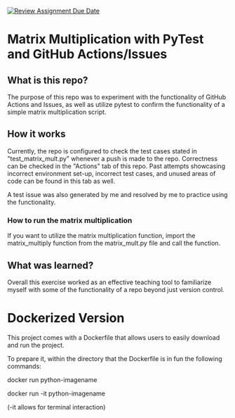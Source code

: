 [![Review Assignment Due Date](https://classroom.github.com/assets/deadline-readme-button-24ddc0f5d75046c5622901739e7c5dd533143b0c8e959d652212380cedb1ea36.svg)](https://classroom.github.com/a/5WunfJN-)

# Matrix Multiplication with PyTest and GitHub Actions/Issues

## What is this repo?
The purpose of this repo was to experiment with the functionality of GitHub Actions and Issues, as well as utilize pytest to confirm the functionality of a simple matrix multiplication script.

## How it works
Currently, the repo is configured to check the test cases stated in "test_matrix_mult.py" whenever a push is made to the repo. Correctness can be checked in the "Actions" tab of this repo. Past attempts showcasing incorrect environment set-up, incorrect test cases, and unused areas of code can be found in this tab as well. 

A test issue was also generated by me and resolved by me to practice using the functionality.

### How to run the matrix multiplication
If you want to utilize the matrix multiplication function, import the matrix_multiply function from the matrix_mult.py file and call the function.   

## What was learned?
Overall this exercise worked as an effective teaching tool to familiarize myself with some of the functionality of a repo beyond just version control.

# Dockerized Version
This project comes with a Dockerfile that allows users to easily download and run the project.

To prepare it, within the directory that the Dockerfile is in fun the following commands:

docker run python-imagename

docker run -it python-imagename

(-it allows for terminal interaction)


